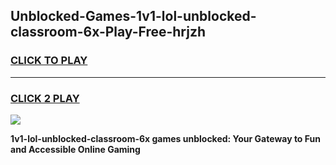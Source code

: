 
## Unblocked-Games-1v1-lol-unblocked-classroom-6x-Play-Free-hrjzh
<h3>
<a href="https://premium76.site?title=1v1-lol-unblocked-classroom-6x&ref=23A">CLICK TO PLAY</a></h3>
<hr>

<h3>
<a href="https://premium76.site?title=1v1-lol-unblocked-classroom-6x&ref=23A">CLICK 2 PLAY</a>
  
</h3>

<a href="https://premium76.site?title=1v1-lol-unblocked-classroom-6x&ref=23A"><img src="https://clearcache.store/games.png"></a>


**1v1-lol-unblocked-classroom-6x games unblocked: Your Gateway to Fun and Accessible Online Gaming**
